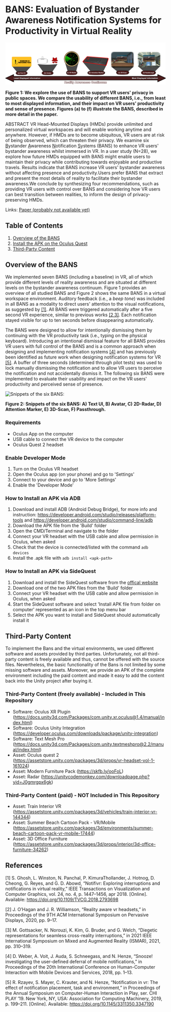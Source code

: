 # BANS: Evaluation of Bystander Awareness Notification Systems for Productivity in Virtual Reality

![We explore the use of BANS to support VR users' privacy in public spaces.](/Figures/FinalTeaser1.png?raw=true "We explore the use of BANS to support VR users' privacy in public spaces.")

**Figure 1: We explore the use of BANS to support VR users' privacy in public spaces. We compare the usability of different BANS, i.e., from least to most displayed information, and their impact on VR users' productivity and sense of presence. Figures (a) to (f) illustrate the BANS, described in more detail in the paper.**

ABSTRACT VR Head-Mounted Displays (HMDs) provide unlimited and personalized virtual workspaces and will enable working anytime and anywhere. However, if HMDs are to become ubiquitous, VR users are at risk of being observed, which can threaten their privacy. We examine six <ins>B</ins>ystander <ins>A</ins>wareness <ins>N</ins>otification <ins>S</ins>ystems (BANS) to enhance VR users' bystander awareness whilst immersed in VR. In a user study (N=28), we explore how future HMDs equipped with BANS might enable users to maintain their privacy while contributing towards enjoyable and productive travels. Results indicate that BANS increase VR users' bystander awareness without affecting presence and productivity.Users prefer BANS that extract and present the most details of reality to facilitate their bystander awareness.We conclude by synthesizing four recommendations, such as providing VR users with control over BANS and considering how VR users can best transition between realities, to inform the design of privacy-preserving HMDs. 

Links: [Paper (probably not available yet)](https://doi.org/10.1145/3491102.3501821)


## Table of Contents
1. [Overview of the BANS](#overview-of-the-bans)
2. [Install the APK on the Oculus Quest](#install-the-apk-on-the-oculus-quest)
3. [Third-Party Content](#third-party-content)


## Overview of the BANS
We implemented seven BANS (including a baseline) in VR, all of which provide different levels of reality awareness and are situated at different levels on the bystander awareness continuum. Figure 1 provides an overview of all studied BANS and Figure 2 shows the same BANS in a virtual workspace environment. Auditory feedback (i.e., a *beep tone*) was included in all BANS as a modality to direct users' attention to the visual notifications, as suggested by [[1]](#references). All BANS were triggered automatically after a five second VR experience, similar to previous works [[2,3]](#references). Each notification stayed visible for up to ten seconds before disappearing automatically. 


The BANS were designed to allow for intentionally dismissing them by continuing with the VR productivity task (i.e., typing on the physical keyboard). Introducing an intentional dismissal feature for all BANS provides VR users with full control of the BANS and is a common approach when designing and implementing notification systems [[4]](#references) and has previously been identified as future work when designing notification systems for VR [[5]](#references). A buffer of three seconds (determined through pilot tests) was used to lock manually dismissing the notification and to allow VR users to perceive the notification and not accidentally dismiss it. The following six BANS were implemented to evaluate their usability and impact on the VR users' productivity and perceived sense of presence. 


![Snippets of the six BANS:](/Figures/SnippetsHorizontal.png?raw=true "Workflows and Environments of Snippets of the six BANS:")

**Figure 2: Snippets of the six BANS: **A)** Text UI, **B)** Avatar, **C)** 2D-Radar, **D)** Attention Marker, **E)** 3D-Scan, **F)** Passthrough.**

### Requirements
* Oculus App on the computer
* USB cable to connect the VR device to the computer
* Oculus Quest 2 headset

### Enable Developer Mode
1. Turn on the Oculus VR headset
2. Open the Oculus app (on your phone) and go to 'Settings'
3. Connect to your device and go to 'More Settings'
4. Enable the 'Developer Mode'

### How to Install an APK via ADB
1. Download and install ADB (Android Debug Bridge), for more info and instruction: https://developer.android.com/studio/releases/platform-tools and https://developer.android.com/studio/command-line/adb
2. Download the APK file from the 'Build' folder
3. Open the CMD/Terminal and navigate to the <platform-tools> folder
4. Connect your VR headset with the USB cable and allow permission in Oculus, when asked
5. Check that the device is connected/listed with the command `adb devices`
6. Install the .apk file with `adb install <apk-path>`
  
### How to Install an APK via SideQuest
1. Download and install the SideQuest software from the [offical website](https://sidequestvr.com/setup-howto)
2. Download one of the two APK files from the 'Build' folder
3. Connect your VR headset with the USB cable and allow permission in Oculus, when asked
4. Start the SideQuest software and select 'Install APK file from folder on computer' represented as an icon in the top menu bar
5. Select the APK you want to install and SideQuest should automatically install it



## Third-Party Content
To implement the Bans and the virtual environments, we used different software and assets provided by third parties. Unfortunately, not all third-party content is freely available and thus, cannot be offered with the source files. Nevertheless, the basic functionality of the Bans is not limited by some missing software and assets. Moreover, we provide an APK of the complete environment including the paid content and made it easy to add the content back into the Unity project after buying it.
  
### Third-Party Content (freely available) - Included in This Repository
  
* Software: Oculus XR Plugin (https://docs.unity3d.com/Packages/com.unity.xr.oculus@1.4/manual/index.html)
* Software: Oculus Unity Integration (https://developer.oculus.com/downloads/package/unity-integration)
* Software: Text Mesh Pro (https://docs.unity3d.com/Packages/com.unity.textmeshpro@2.2/manual/index.html)
* Asset: Oculus quest 2 (https://assetstore.unity.com/packages/3d/props/vr-headset-vol-1-161024)
* Asset: Modern Furniture Pack (https://skfb.ly/ooFoL)
* Asset: Radar (https://unitycodemonkey.com/downloadpage.php?yid=J0gmrgpx6gk)

### Third-Party Content (paid) - NOT Included in This Repository
* Asset: Train Interior VR (https://assetstore.unity.com/packages/3d/vehicles/train-interior-vr-144344)
* Asset: Summer Beach Cartoon Pack - VR/Mobile (https://assetstore.unity.com/packages/3d/environments/summer-beach-cartoon-pack-vr-mobile-17444)
* Asset: 3D Office Furniture (https://assetstore.unity.com/packages/3d/props/interior/3d-office-furniture-34262)



  
## References
[1] S. Ghosh, L. Winston, N. Panchal, P. KimuraThollander, J. Hotnog, D. Cheong, G. Reyes, and G. D. Abowd, “Notifivr: Exploring interruptions and notifications in virtual reality,” IEEE Transactions on Visualization and Computer Graphics, vol. 24, no. 4, p. 1447–1456, apr 2018. [Online]. Available: https://doi.org/10.1109/TVCG.2018.2793698  

[2] J. O’Hagan and J. R. Williamson, “Reality aware vr headsets,” in Proceedings of the 9TH ACM International Symposium on Pervasive Displays, 2020, pp. 9–17.

[3] M. Gottsacker, N. Norouzi, K. Kim, G. Bruder, and G. Welch, “Diegetic representations for seamless cross-reality interruptions,” in 2021 IEEE International Symposium on Mixed and Augmented Reality (ISMAR), 2021, pp. 310–319.

[4] D. Weber, A. Voit, J. Auda, S. Schneegass, and N. Henze, “Snooze! investigating the user-defined deferral of mobile notifications,” in Proceedings of the 20th International Conference on Human-Computer Interaction with Mobile Devices and Services, 2018, pp. 1–13.
  
[5] R. Rzayev, S. Mayer, C. Krauter, and N. Henze, “Notification in vr: The effect of notification placement, task and environment,” in Proceedings of the Annual Symposium on Computer-Human Interaction in Play, ser. CHI PLAY ’19. New York, NY, USA: Association for Computing Machinery, 2019, p. 199–211. [Online]. Available: https://doi.org/10.1145/3311350.3347190
